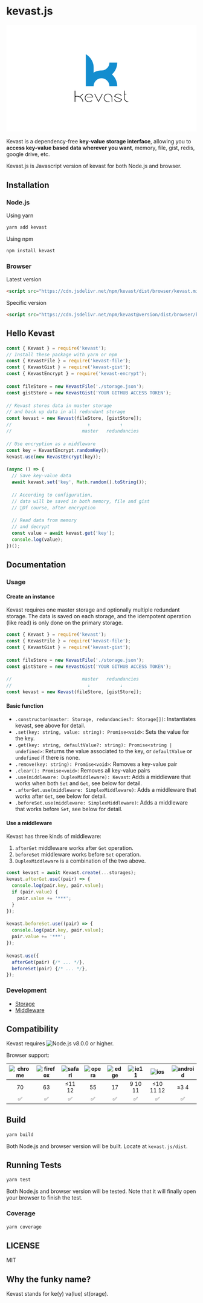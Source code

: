 # kevast.js
![logo](./docs/assets/logo.png)

Kevast is a dependency-free **key-value storage interface**, allowing you to **access key-value based data wherever you want**, memory, file, gist, redis, google drive, etc.

Kevast.js is Javascript version of kevast for both Node.js and browser.

## Installation
### Node.js
Using yarn
```bash
yarn add kevast
```

Using npm
```bash
npm install kevast
```

### Browser
Latest version
```html
<script src="https://cdn.jsdelivr.net/npm/kevast/dist/browser/kevast.min.js"></script>
```
Specific version
```html
<script src="https://cdn.jsdelivr.net/npm/kevast@version/dist/browser/kevast.min.js"></script>
```

## Hello Kevast
```javascript
const { Kevast } = require('kevast');
// Install these package with yarn or npm
const { KevastFile } = require('kevast-file');
const { KevastGist } = require('kevast-gist');
const { KevastEncrypt } = require('kevast-encrypt');

const fileStore = new KevastFile('./storage.json');
const gistStore = new KevastGist('YOUR GITHUB ACCESS TOKEN');

// Kevast stores data in master storage
// and back up data in all redundant storage
const kevast = new Kevast(fileStore, [gistStore]);
//                            ↑           ↑
//                          master   redundancies

// Use encryption as a middleware
const key = KevastEncrypt.randomKey();
kevast.use(new KevastEncrypt(key));

(async () => {
  // Save key-value data
  await kevast.set('key', Math.random().toString());

  // According to configuration,
  // data will be saved in both memory, file and gist
  // Of course, after encryption

  // Read data from memory
  // and decrypt
  const value = await kevast.get('key');
  console.log(value);
})();
```

## Documentation
### Usage
#### Create an instance
Kevast requires one master storage and optionally multiple redundant storage. The data is saved on each storage, and the idempotent operation (like read) is only done on the primary storage.
```javascript
const { Kevast } = require('kevast');
const { KevastFile } = require('kevast-file');
const { KevastGist } = require('kevast-gist');

const fileStore = new KevastFile('./storage.json');
const gistStore = new KevastGist('YOUR GITHUB ACCESS TOKEN');

//                          master   redundancies
//                            ↓           ↓
const kevast = new Kevast(fileStore, [gistStore]);
```

#### Basic function
- `.constructor(master: Storage, redundancies?: Storage[])`: Instantiates kevast, see above for detail.
- `.set(key: string, value: string): Promise<void>`: Sets the value for the key.
- `.get(key: string, defaultValue?: string): Promise<string | undefined>`: Returns the value associated to the key, or `defaultValue` or `undefined` if there is none.
- `.remove(key: string): Promise<void>`: Removes a key-value pair
- `.clear(): Promise<void>`: Removes all key-value pairs
- `.use(middleware: DuplexMiddleware): Kevast`: Adds a middleware that works when both `Set` and `Get`, see below for detail.
- `.afterGet.use(middleware: SimplexMiddleware)`: Adds a middleware that works after `Get`, see below for detail.
- `.beforeSet.use(middleware: SimplexMiddleware)`: Adds a middleware that works before `Set`, see below for detail.

#### Use a middleware
Kevast has three kinds of middleware:

1. `afterGet` middleware works after `Get` operation.
2. `beforeSet` middleware works before `Set` operation.
3. `DuplexMiddleware` is a combination of the two above.

```javascript
const kevast = await Kevast.create(...storages);
kevast.afterGet.use((pair) => {
  console.log(pair.key, pair.value);
  if (pair.value) {
    pair.value += '***';
  }
});

kevast.beforeSet.use((pair) => {
  console.log(pair.key, pair.value);
  pair.value += '***';
});

kevast.use({
  afterGet(pair) {/* ... */},
  beforeSet(pair) {/* ... */},
});
```

### Development
- [Storage](./docs/storage.md)
- [Middleware](./docs/middleware.md)

## Compatibility
Kevast requires ![Node.js v8.0.0](https://img.shields.io/badge/Node.js-v6.0.0-brightgreen.svg?style=flat-square) or higher.

Browser support:

|![chrome](https://github.com/alrra/browser-logos/raw/master/src/chrome/chrome_64x64.png)|![firefox](https://github.com/alrra/browser-logos/raw/master/src/firefox/firefox_64x64.png)|![safari](https://github.com/alrra/browser-logos/raw/master/src/safari/safari_64x64.png)|![opera](https://github.com/alrra/browser-logos/raw/master/src/opera/opera_64x64.png)|![edge](https://github.com/alrra/browser-logos/raw/master/src/edge/edge_64x64.png)|![ie11](https://github.com/alrra/browser-logos/raw/master/src/archive/internet-explorer_9-11/internet-explorer_9-11_64x64.png)|![ios](https://github.com/alrra/browser-logos/raw/master/src/safari-ios/safari-ios_64x64.png)|![android](https://github.com/alrra/browser-logos/raw/master/src/archive/android/android_64x64.png)|
|:-:|:-:|:-:|:-:|:-:|:-:|:-:|:-:|
|70|63|≤11 12|55|17|9 10 11|≤10 11 12|≤3 4|
|:white_check_mark:|:white_check_mark:|:white_check_mark:|:white_check_mark:|:white_check_mark:|:white_check_mark:|:white_check_mark:|:white_check_mark:|

## Build
```bash
yarn build
```

Both Node.js and browser version will be built. Locate at `kevast.js/dist`.

## Running Tests
```bash
yarn test
```

Both Node.js and browser version will be tested. Note that it will finally open your browser to finish the test.

### Coverage
```bash
yarn coverage
```

## LICENSE
MIT

## Why the funky name?
Kevast stands for ke(y) va(lue) st(orage).
